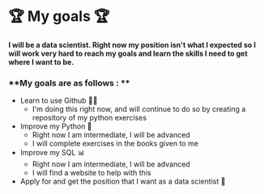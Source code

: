 # 🏆 My goals 🏆

#### I will be a data scientist. Right now my position isn't what I expected so I will work very hard to reach my goals and learn the skills I need to get where I want to be.

### **My goals are as follows : **
- Learn to use Github 👩‍💻
  - I'm doing this right now, and will continue to do so by creating a repository of my python exercises
- Improve my Python 🐍
  - Right now I am intermediate, I will be advanced
  - I will complete exercises in the books given to me
- Improve my SQL 📊
  - Right now I am intermediate, I will be advanced
  - I will find a website to help with this
- Apply for and get the position that I want as a data scientist 👡
